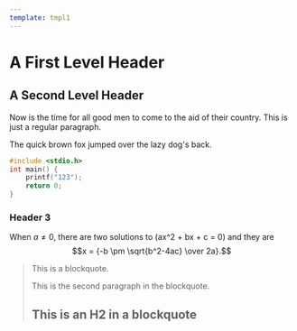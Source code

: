 ```yaml
---
template: tmpl1
---
```

A First Level Header
====================

A Second Level Header
---------------------

Now is the time for all good men to come to the aid of their country. This is just a regular paragraph.

The quick brown fox jumped over the lazy
dog's back.
```c
#include <stdio.h>
int main() {
    printf("123");
    return 0;
}
```
### Header 3
When $a \ne 0$, there are two solutions to \(ax^2 + bx + c = 0\) and they are
$$x = {-b \pm \sqrt{b^2-4ac} \over 2a}.$$
> This is a blockquote.
> 
> This is the second paragraph in the blockquote.
>
> ## This is an H2 in a blockquote
